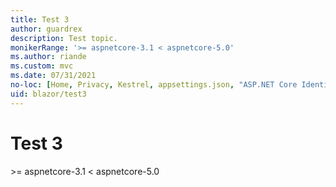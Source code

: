 ```yaml
---
title: Test 3
author: guardrex
description: Test topic.
monikerRange: '>= aspnetcore-3.1 < aspnetcore-5.0'
ms.author: riande
ms.custom: mvc
ms.date: 07/31/2021
no-loc: [Home, Privacy, Kestrel, appsettings.json, "ASP.NET Core Identity", cookie, Cookie, Blazor, "Blazor Server", "Blazor WebAssembly", "Identity", "Let's Encrypt", Razor, SignalR]
uid: blazor/test3
---
```

# Test 3

&gt;= aspnetcore-3.1 &lt; aspnetcore-5.0

